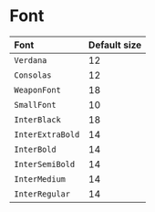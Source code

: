 # Font

| Font | Default size |
| :--- | :--- |
| `Verdana` | 12 |
| `Consolas` | 12 |
| `WeaponFont` | 18 |
| `SmallFont` | 10 |
| `InterBlack` | 18 |
| `InterExtraBold` | 14 |
| `InterBold` | 14 |
| `InterSemiBold` | 14 |
| `InterMedium` | 14 |
| `InterRegular` | 14 |



